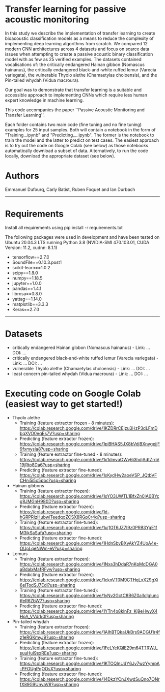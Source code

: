 # Transfer learning for passive acoustic monitoring

In this study we describe the implementation of transfer learning to create bioacoustic classification models as a means to reduce the complexity of implementing deep learning algorithms from scratch. We compared 12 modern CNN architectures across 4 datasets and focus on scarce data issues when attempting to create a passive acoustic binary classification model with as few as 25 verified examples. The datasets contained vocalisations of: the critically endangered Hainan gibbon (Nomascus hainanus), the critically endangered black-and-white ruffed lemur (Varecia variegata), the vulnerable Thyolo alethe (Chamaetylas choloensis), and the Pin-tailed whydah (Vidua macroura). 

Our goal was to demonstrate that transfer learning is a suitable and accessible approach to implementing CNNs which require less human expert knowledge in machine learning.

This code accompanies the paper ``Passive Acoustic Monitoring and Transfer Learning''.

Each folder contains two main code (fine tuning and no fine tuning) examples for 25 input samples. Both will contain a notebook in the form of "Training...ipynb" and "Predicting_...ipynb". The former is the notebook to train the model and the latter to predict on test cases. The easiest approach is to try out the code on Google Colab (see below) as those notebooks automatically download a subset of data. Alternatively, to run the code locally, download the appropriate dataset (see below). 

# Authors
Emmanuel Dufourq, Carly Batist, Ruben Foquet and Ian Durbach

<hr>

# Requirements

Install all requirements using pip install -r requirements.txt

The following packages were used in development and have been tested on Ubuntu 20.04.3 LTS running Python 3.8 (NVIDIA-SMI 470.103.01, CUDA Version: 11.2, cudnn: 8.1.1)

* tensorflow==2.7.0
* SoundFile==0.10.3.post1
* scikit-learn==1.0.2
* scipy==1.8.0
* numpy==1.18.5
* jupyter==1.0.0
* pandas==1.4.1
* librosa==0.8.0
* yattag==1.14.0
* matplotlib==3.3.3
* Keras==2.7.0

<hr>

# Datasets

* critically endangered Hainan gibbon (Nomascus hainanus) - Link: ... DOI: ...
* critically endangered black-and-white ruffed lemur (Varecia variegata) - Link: ... DOI: ...
* vulnerable Thyolo alethe (Chamaetylas choloensis) - Link: ... DOI: ...
* least concern pin-tailed whydah (Vidua macroura) - Link: ... DOI: ...

# Executing code on Google Colab (easiest way to get started!)

* Thyolo alethe
  - Training (feature extractor frozen - 8 minutes): https://colab.research.google.com/drive/1KZDRrCEjzu3HzP3dLFmDbqXVO0eqEs7V?usp=sharing
  - Predicting (feature extractor frozen): https://colab.research.google.com/drive/1piBHAS5JX8bVdjBXnygejjF9fxmysla8?usp=sharing
  - Training (feature extractor fine-tuned - 8 minutes): https://colab.research.google.com/drive/1o1dmvaOWy6j3hdjAdtZrnV19jRto8Da6?usp=sharing
  - Predicting (feature extractor fine-tuned): https://colab.research.google.com/drive/1xKydHw2aoeVSP_JQtbVFCHni5i5c5pbc?usp=sharing
* Hainan gibbons
  - Training (feature extractor frozen): https://colab.research.google.com/drive/1oYO3UWTL1BfxZn0IA0BYcg8JMGnH980D?usp=sharing
  - Predicting (feature extractor frozen): https://colab.research.google.com/drive/1d-hGRPRIzHubwlTeedqoZCSX8RGp0r4q?usp=sharing
  - Training (feature extractor fine-tuned): https://colab.research.google.com/drive/1uj1OT6JZ7I9z0PRB3YgE11M3ikSaSufa?usp=sharing
  - Predicting (feature extractor fine-tuned): https://colab.research.google.com/drive/1HdnSbvBXyAkYZ4UoA4e-OUpLqeNWm-eV?usp=sharing
* Lemurs
  - Training (feature extractor frozen): https://colab.research.google.com/drive/1Nxa3hDdaR7nKpMdDGA0aBdalxMafRFvw?usp=sharing
  - Predicting (feature extractor frozen): https://colab.research.google.com/drive/1eknVT0M9CTHqLxX29gXi6eITodSJ7Edi?usp=sharing
  - Training (feature extractor fine-tuned): https://colab.research.google.com/drive/1yNv2GctC8B6Z0aIIdlglunctfeR6ZbW7?usp=sharing
  - Predicting (feature extractor fine-tuned): https://colab.research.google.com/drive/1YTn4o8klnFz_Kj9eHwyX4HoA_VVdrk0l?usp=sharing
* Pin-tailed whydah
  - Training (feature extractor frozen): https://colab.research.google.com/drive/1AIhBTQkaUkBrs9ADGU1r4fz1eRGKmyJ9?usp=sharing
  - Predicting (feature extractor frozen): https://colab.research.google.com/drive/1FeLYcKQlE29m64TTRWJ_suuHuI9sxREe?usp=sharing
  - Training (feature extractor fine-tuned): https://colab.research.google.com/drive/1KTOQlnUdY6Jv7wzYympA-PFOUgPqOOsX?usp=sharing
  - Predicting (feature extractor fine-tuned): https://colab.research.google.com/drive/14DkzYCnJXwdSuQno7ONrfX89G9UnvaV8?usp=sharing
